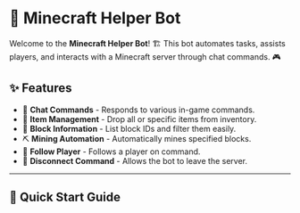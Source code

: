 # 🤖 Minecraft Helper Bot

Welcome to the **Minecraft Helper Bot**! 🏗️ This bot automates tasks, assists players, and interacts with a Minecraft server through chat commands. 🎮

## ✨ Features
- 📝 **Chat Commands** - Responds to various in-game commands.
- 🎒 **Item Management** - Drop all or specific items from inventory.
- 🧱 **Block Information** - List block IDs and filter them easily.
- ⛏️ **Mining Automation** - Automatically mines specified blocks.
- 👣 **Follow Player** - Follows a player on command.
- 🔌 **Disconnect Command** - Allows the bot to leave the server.

---

## 🚀 Quick Start Guide
